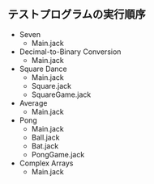 ## テストプログラムの実行順序
- Seven
   - Main.jack
- Decimal-to-Binary Conversion
   - Main.jack
- Square Dance
   - Main.jack
   - Square.jack
   - SquareGame.jack
- Average
   - Main.jack
- Pong
   - Main.jack
   - Ball.jack
   - Bat.jack
   - PongGame.jack
- Complex Arrays
   - Main.jack
